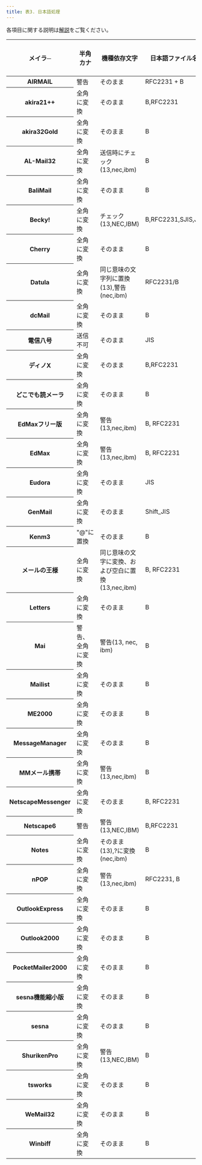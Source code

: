 ```yaml
---
title: 表3. 日本語処理
---
```

各項目に関する説明は[解説](/win-mailer/exp-japanese.html)をご覧ください。

<table data-border="1">
<thead>
<tr class="tableheader">
<th>メイラ─</th>
<th>半角カナ</th>
<th>機種依存文字</th>
<th>日本語ファイル名</th>
<th>RFC 2231 デコード</th>
</tr>
</thead>
<tbody>
<tr id="airmail.xml" class="shareware">
<th>AIRMAIL</th>
<td>警告</td>
<td>そのまま</td>
<td>RFC2231 + B</td>
<td>△</td>
</tr>
<tr id="akira21.xml" class="shareware">
<th>akira21++</th>
<td>全角に変換</td>
<td>そのまま</td>
<td>B,RFC2231</td>
<td>○</td>
</tr>
<tr id="akira32gold.xml" class="freesoft">
<th>akira32Gold</th>
<td>全角に変換</td>
<td>そのまま</td>
<td>B</td>
<td>○</td>
</tr>
<tr id="almail32.xml" class="shareware">
<th>AL-Mail32</th>
<td>全角に変換</td>
<td>送信時にチェック(13,nec,ibm)</td>
<td>B</td>
<td>×</td>
</tr>
<tr id="balimail.xml" class="shareware">
<th>BaliMail</th>
<td>全角に変換</td>
<td>そのまま</td>
<td>B</td>
<td>×</td>
</tr>
<tr id="becky.xml" class="shareware">
<th>Becky!</th>
<td>全角に変換</td>
<td>チェック(13,NEC,IBM)</td>
<td>B,RFC2231,SJIS,JIS</td>
<td>○</td>
</tr>
<tr id="cherry.xml" class="shareware">
<th>Cherry</th>
<td>全角に変換</td>
<td>そのまま</td>
<td>B</td>
<td>×</td>
</tr>
<tr id="datula.xml" class="shareware">
<th>Datula</th>
<td>全角に変換</td>
<td>同じ意味の文字列に置換(13),警告(nec,ibm)</td>
<td>RFC2231/B</td>
<td>○</td>
</tr>
<tr id="dcmail.xml" class="shareware">
<th>dcMail</th>
<td>全角に変換</td>
<td>そのまま</td>
<td>B</td>
<td>×</td>
</tr>
<tr id="den8.xml" class="freesoft">
<th>電信八号</th>
<td>送信不可</td>
<td>そのまま</td>
<td>JIS</td>
<td>×</td>
</tr>
<tr id="dinox.xml" class="shareware">
<th>ディノX</th>
<td>全角に変換</td>
<td>そのまま</td>
<td>B,RFC2231</td>
<td>○</td>
</tr>
<tr id="dokodemo.xml" class="shareware">
<th>どこでも読メーラ</th>
<td>全角に変換</td>
<td>そのまま</td>
<td>B</td>
<td>×</td>
</tr>
<tr id="edmax-free.xml" class="freesoft">
<th>EdMaxフリー版</th>
<td>全角に変換</td>
<td>警告(13,nec,ibm)</td>
<td>B, RFC2231</td>
<td>○</td>
</tr>
<tr id="edmax.xml" class="shareware">
<th>EdMax</th>
<td>全角に変換</td>
<td>警告(13,nec,ibm)</td>
<td>B, RFC2231</td>
<td>○</td>
</tr>
<tr id="eudora.xml" class="freesoft">
<th>Eudora</th>
<td>全角に変換</td>
<td>そのまま</td>
<td>JIS</td>
<td>×</td>
</tr>
<tr id="genmail.xml" class="freesoft">
<th>GenMail</th>
<td>全角に変換</td>
<td>そのまま</td>
<td>Shift_JIS</td>
<td>×</td>
</tr>
<tr id="kenm3.xml" class="shareware">
<th>Kenm3</th>
<td>"@"に置換</td>
<td>そのまま</td>
<td>B</td>
<td>×</td>
</tr>
<tr id="kingmail.xml" class="package">
<th>メールの王様</th>
<td>全角に変換</td>
<td>同じ意味の文字に変換、および空白に置換(13,nec,ibm)</td>
<td>B, RFC2231</td>
<td>○</td>
</tr>
<tr id="letters.xml" class="shareware">
<th>Letters</th>
<td>全角に変換</td>
<td>そのまま</td>
<td>B</td>
<td>○</td>
</tr>
<tr id="mai.xml" class="freesoft">
<th>Mai</th>
<td>警告、全角に変換</td>
<td>警告(13, nec, ibm)</td>
<td>B</td>
<td>×</td>
</tr>
<tr id="mailist.xml" class="shareware">
<th>Mailist</th>
<td>全角に変換</td>
<td>そのまま</td>
<td>B</td>
<td>×</td>
</tr>
<tr id="me2000.xml" class="shareware">
<th>ME2000</th>
<td>全角に変換</td>
<td>そのまま</td>
<td>B</td>
<td>×</td>
</tr>
<tr id="message-manager.xml" class="freesoft">
<th>MessageManager</th>
<td>全角に変換</td>
<td>そのまま</td>
<td>B</td>
<td>×</td>
</tr>
<tr id="mm-mail.xml" class="shareware">
<th>MMメール携帯</th>
<td>全角に変換</td>
<td>警告(13,nec,ibm)</td>
<td>B</td>
<td>×</td>
</tr>
<tr id="netscape-messenger.xml" class="freesoft">
<th>NetscapeMessenger</th>
<td>全角に変換</td>
<td>そのまま</td>
<td>B, RFC2231</td>
<td>○</td>
</tr>
<tr id="netscape6.xml" class="freesoft">
<th>Netscape6</th>
<td>警告</td>
<td>警告(13,NEC,IBM)</td>
<td>B,RFC2231</td>
<td>○</td>
</tr>
<tr id="notes.xml" class="package">
<th>Notes</th>
<td>全角に変換</td>
<td>そのまま(13),?に変換(nec,ibm)</td>
<td>B</td>
<td>×</td>
</tr>
<tr id="npop.xml" class="freesoft">
<th>nPOP</th>
<td>全角に変換</td>
<td>警告(13,nec,ibm)</td>
<td>RFC2231, B</td>
<td>○</td>
</tr>
<tr id="outlook-express.xml" class="freesoft">
<th>OutlookExpress</th>
<td>全角に変換</td>
<td>そのまま</td>
<td>B</td>
<td>×</td>
</tr>
<tr id="outlook.xml" class="package">
<th>Outlook2000</th>
<td>全角に変換</td>
<td>そのまま</td>
<td>B</td>
<td>×</td>
</tr>
<tr id="pocket-mailer.xml" class="shareware">
<th>PocketMailer2000</th>
<td>全角に変換</td>
<td>そのまま</td>
<td>B</td>
<td>×</td>
</tr>
<tr id="sesna-free.xml" class="freesoft">
<th>sesna機能縮小版</th>
<td>全角に変換</td>
<td>そのまま</td>
<td>B</td>
<td>×</td>
</tr>
<tr id="sesna.xml" class="shareware">
<th>sesna</th>
<td>全角に変換</td>
<td>そのまま</td>
<td>B</td>
<td>×</td>
</tr>
<tr id="shuriken-pro.xml" class="package">
<th>ShurikenPro</th>
<td>全角に変換</td>
<td>警告(13,NEC,IBM)</td>
<td>B</td>
<td>○</td>
</tr>
<tr id="tsworks.xml" class="shareware">
<th>tsworks</th>
<td>全角に変換</td>
<td>そのまま</td>
<td>B</td>
<td>×</td>
</tr>
<tr id="wemail32.xml" class="shareware">
<th>WeMail32</th>
<td>全角に変換</td>
<td>そのまま</td>
<td>B</td>
<td>○</td>
</tr>
<tr id="winbiff.xml" class="shareware">
<th>Winbiff</th>
<td>全角に変換</td>
<td>そのまま</td>
<td>B</td>
<td>○</td>
</tr>
</tbody>
</table>
